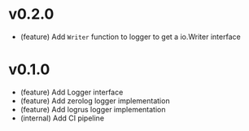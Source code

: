# v0.2.0

- (feature) Add `Writer` function to logger to get a io.Writer interface

# v0.1.0

- (feature) Add Logger interface
- (feature) Add zerolog logger implementation
- (feature) Add logrus logger implementation
- (internal) Add CI pipeline
